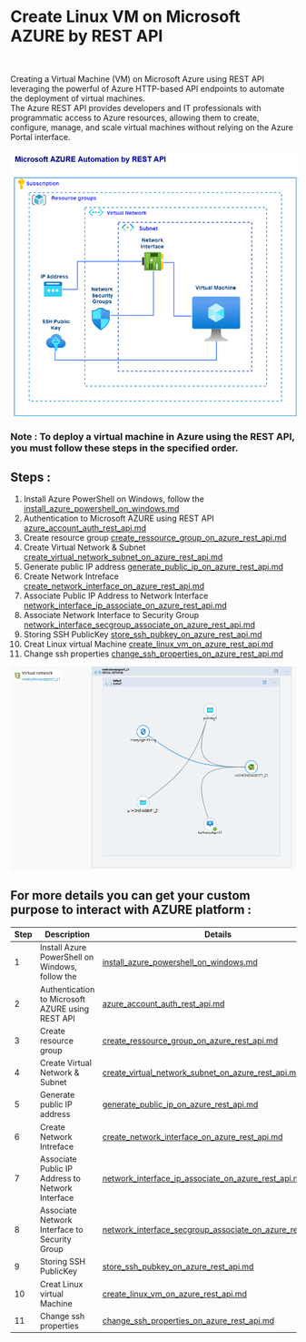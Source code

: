 # Create Linux VM on Microsoft AZURE by REST API
<br>

Creating a Virtual Machine (VM) on Microsoft Azure using REST API leveraging the powerful of Azure HTTP-based API endpoints to automate the deployment of virtual machines. <br>
The Azure REST API provides developers and IT professionals with programmatic access to Azure resources, allowing them to create, configure, manage, and scale virtual machines without relying on the Azure Portal interface.
<br>
<br>
  ![Virtual Machine AZURE](images/Virtual-Machine-AZURE.png)
  <br>
### Note : To deploy a virtual machine in Azure using the REST API, you must follow these steps in the specified order.
## Steps : 
1. Install Azure PowerShell on Windows, follow the [install_azure_powershell_on_windows.md](install_azure_powershell_on_windows.md)
2. Authentication to Microsoft AZURE using REST API [azure_account_auth_rest_api.md](azure_account_auth_rest_api.md)
3. Create resource group [create_ressource_group_on_azure_rest_api.md](create_ressource_group_on_azure_rest_api.md)
4. Create Virtual Network & Subnet [create_virtual_network_subnet_on_azure_rest_api.md](create_virtual_network_subnet_on_azure_rest_api.md)
5. Generate public IP address [generate_public_ip_on_azure_rest_api.md](generate_public_ip_on_azure_rest_api.md)
6. Create Network Intreface [create_network_interface_on_azure_rest_api.md](create_network_interface_on_azure_rest_api.md)
7. Associate Public IP Address to Network Interface [network_interface_ip_associate_on_azure_rest_api.md](network_interface_ip_associate_on_azure_rest_api.md)
8. Associate Network Interface to Security Group [network_interface_secgroup_associate_on_azure_rest_api.md](network_interface_secgroup_associate_on_azure_rest_api.md)
9. Storing SSH PublicKey [store_ssh_pubkey_on_azure_rest_api.md](store_ssh_pubkey_on_azure_rest_api.md)
10. Creat Linux virtual Machine [create_linux_vm_on_azure_rest_api.md](create_linux_vm_on_azure_rest_api.md)
11. Change ssh properties [change_ssh_properties_on_azure_rest_api.md](change_ssh_properties_on_azure_rest_api.md)

  ![virtual_network_diagram](images/virtual_network_diagram.PNG)
## For more details you can get your custom purpose to interact with AZURE platform : 
| Step | Description | Details | PowerShell script |
| --- | --- | --- | --- |
| 1 | Install Azure PowerShell on Windows, follow the | [install_azure_powershell_on_windows.md](install_azure_powershell_on_windows.md) | |
| 2 | Authentication to Microsoft AZURE using REST API | [azure_account_auth_rest_api.md](azure_account_auth_rest_api.md) | |
| 3 | Create resource group | [create_ressource_group_on_azure_rest_api.md](create_ressource_group_on_azure_rest_api.md) | [create_ressource_group.ps1](create_ressource_group.ps1) |
| 4 | Create Virtual Network & Subnet | [create_virtual_network_subnet_on_azure_rest_api.md](create_virtual_network_subnet_on_azure_rest_api.md) | [create_virtual_network.ps1](create_virtual_network.ps1) |
| 5 | Generate public IP address | [generate_public_ip_on_azure_rest_api.md](generate_public_ip_on_azure_rest_api.md) | [create_ip_address.ps1](create_ip_address.ps1) |
| 6 | Create Network Intreface | [create_network_interface_on_azure_rest_api.md](create_network_interface_on_azure_rest_api.md) | [create_network_interface.ps1](create_network_interface.ps1) |
| 7 | Associate Public IP Address to Network Interface | [network_interface_ip_associate_on_azure_rest_api.md](network_interface_ip_associate_on_azure_rest_api.md) | [associate_ip_to_interface.ps1](associate_ip_to_interface.ps1) |
| 8 | Associate Network Interface to Security Group | [network_interface_secgroup_associate_on_azure_rest_api.md](network_interface_secgroup_associate_on_azure_rest_api.md) | [associate_interface_to_network_security_group.ps1](associate_interface_to_network_security_group.ps1) |
| 9 | Storing SSH PublicKey | [store_ssh_pubkey_on_azure_rest_api.md](store_ssh_pubkey_on_azure_rest_api.md) | [create_pub_key.ps1](create_pub_key.ps1) |
| 10 | Creat Linux virtual Machine | [create_linux_vm_on_azure_rest_api.md](create_linux_vm_on_azure_rest_api.md) | [create_virtual_machine.ps1](create_virtual_machine.ps1) |
| 11 | Change ssh properties | [change_ssh_properties_on_azure_rest_api.md](change_ssh_properties_on_azure_rest_api.md) | [run_cmd_linux.ps1](run_cmd_linux.ps1) |


